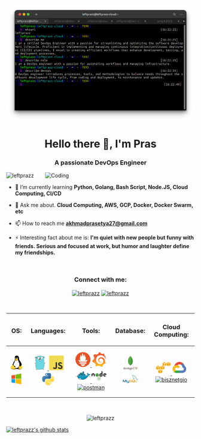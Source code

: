 [![MasterHead](./.img/header.png)](#)

<h1 align="center">Hello there 👋, I'm Pras</h1>
<h3 align="center">A passionate DevOps Engineer</h3>
<img align="right" alt="Coding" width="400" src="https://camo.githubusercontent.com/cae12fddd9d6982901d82580bdf321d81fb299141098ca1c2d4891870827bf17/68747470733a2f2f6d69726f2e6d656469756d2e636f6d2f6d61782f313336302f302a37513379765349765f7430696f4a2d5a2e676966">

<p align="left"> <img src="https://komarev.com/ghpvc/?username=leftprazz&label=Profile%20views&color=0e75b6&style=flat" alt="leftprazz" /> </p>

- 🌱 I’m currently learning **Python, Golang, Bash Script, Node.JS, Cloud Computing, CI/CD**

- 💬 Ask me about. **Cloud Computing, AWS, GCP, Docker, Docker Swarm, etc**

- 📫 How to reach me **akhmadprasetya27@gmail.com**

- ⚡ Interesting fact about me is: **I'm quiet with new people but funny with friends. Serious and focused at work, but humor and laughter define my friendships.**
<br>
<h3 align="center">Connect with me:</h3>
<p align="center">
<a href="https://www.linkedin.com/in/akhmadprasetya27/" target="blank"><img align="center" src="https://raw.githubusercontent.com/rahuldkjain/github-profile-readme-generator/master/src/images/icons/Social/linked-in-alt.svg" alt="leftprazz" height="30" width="40" /></a>
<a href="https://instagram.com/leftprazz" target="blank"><img align="center" src="https://raw.githubusercontent.com/rahuldkjain/github-profile-readme-generator/master/src/images/icons/Social/instagram.svg" alt="leftprazz" height="30" width="40" /></a>
</p>
<br>

| <h3 align="center">OS:</h3>   | <h3 align="center">Languages:</h3> | <h3 align="center">Tools:</h3>      | <h3 align="center">Database:</h3>     | <h3 align="center">Cloud Computing:</h3> |
|--------------------------|-----------------------------|--------------------------|----------------------------|-----------------------------------|
| <p align="center">  <a href="https://www.linux.org/" target="_blank" rel="noreferrer">   <img src="https://raw.githubusercontent.com/devicons/devicon/master/icons/linux/linux-original.svg" alt="linux" width="40" height="40"/>   </a>   <a href="https://www.microsoft.com/en-us/windows?r=1" target="_blank" rel="noreferrer">   <img src="./.img/icon/windows.png" alt="windows" width="40" height="40"/>   </a>  </p> | <p align="center">  <a href="https://golang.org" target="_blank" rel="noreferrer">   <img src="https://raw.githubusercontent.com/devicons/devicon/master/icons/go/go-original.svg" alt="go" width="40" height="40"/>   </a>   <a href="https://www.javascript.com/" target="_blank" rel="noreferrer">   <img src="https://raw.githubusercontent.com/devicons/devicon/master/icons/javascript/javascript-original.svg" alt="js" width="40" height="40"/>   </a>   <a href="https://www.python.org/" target="_blank" rel="noreferrer">   <img src="https://raw.githubusercontent.com/devicons/devicon/master/icons/python/python-original.svg" alt="py" width="40" height="40"/>   </a>  </p> | <p align="center">  <a href="https://prometheus.io/" target="_blank" rel="noreferrer">   <img src="https://raw.githubusercontent.com/devicons/devicon/master/icons/prometheus/prometheus-original.svg" alt="prometheus" width="40" height="40"/>   </a>   <a href="https://grafana.com/" target="_blank" rel="noreferrer">   <img src="https://raw.githubusercontent.com/devicons/devicon/master/icons/grafana/grafana-original.svg" alt="grafana" width="40" height="40"/>   </a>   <a href="https://www.docker.com/" target="_blank" rel="noreferrer">   <img src="https://raw.githubusercontent.com/devicons/devicon/master/icons/docker/docker-original.svg" alt="docker" width="40" height="40"/>   </a>   <a href="https://nodejs.org" target="_blank" rel="noreferrer">   <img src="https://raw.githubusercontent.com/devicons/devicon/master/icons/nodejs/nodejs-original-wordmark.svg" alt="nodejs" width="40" height="40"/>   </a>   <a href="https://postman.com" target="_blank" rel="noreferrer">   <img src="https://www.vectorlogo.zone/logos/getpostman/getpostman-icon.svg" alt="postman" width="40" height="40"/>   </a>  </p> | <p align="center">  <a href="https://www.mongodb.com/" target="_blank" rel="noreferrer">   <img src="https://raw.githubusercontent.com/devicons/devicon/master/icons/mongodb/mongodb-original-wordmark.svg" alt="mongodb" width="40" height="40"/>   </a>   <a href="https://www.mysql.com/" target="_blank" rel="noreferrer">   <img src="https://raw.githubusercontent.com/devicons/devicon/master/icons/mysql/mysql-original-wordmark.svg" alt="mysql" width="40" height="40"/>   </a>  </p> | <p align="center">  <a href="https://aws.amazon.com/" target="_blank" rel="noreferrer">   <img src="https://raw.githubusercontent.com/devicons/devicon/master/icons/amazonwebservices/amazonwebservices-original.svg" alt="aws" width="40" height="40"/>   </a>   <a href="https://cloud.google.com/" target="_blank" rel="noreferrer">   <img src="https://raw.githubusercontent.com/devicons/devicon/master/icons/googlecloud/googlecloud-original.svg" alt="gcp" width="40" height="40"/>   </a>   <a href="https://www.biznetgio.com/" target="_blank" rel="noreferrer">   <img src="https://www.biznetnetworks.com/assets/list-logo/logo-vertical/biznet-giocloud-vertical-logo.png" alt="bisznetgio" width="40" height="40"/>   </a></p> |

<br>
<p align="center"><img align="center" src="https://github-readme-stats-eight-theta.vercel.app/api?username=leftprazz&show_icons=true&title_color=fff&icon_color=79ff97&text_color=9f9f9f&bg_color=151515&count_private=true&include_all_commits=true" alt="leftprazz" /></p>

[![leftprazz's github stats](https://github-readme-stats.vercel.app/api?username=leftprazz&show_icons=true&title_color=fff&icon_color=79ff97&text_color=9f9f9f&bg_color=151515&count_private=true&include_all_commits=true)](https://github.com/leftprazz)
